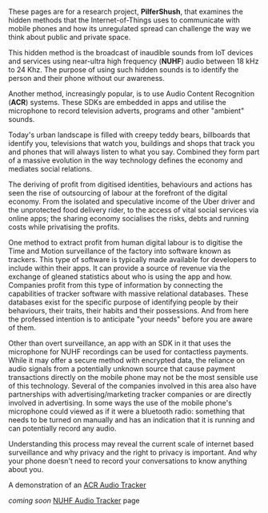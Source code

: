 These pages are for a research project, **PilferShush**, that examines the hidden methods that the Internet-of-Things uses to communicate with mobile phones and how its unregulated spread can challenge the way we think about public and private space.

This hidden method is the broadcast of inaudible sounds from IoT devices and services using near-ultra high frequency (**NUHF**) audio between 18 kHz to 24 Khz. The purpose of using such hidden sounds is to identify the person and their phone without our awareness.

Another method, increasingly popular, is to use Audio Content Recognition (**ACR**) systems. These SDKs are embedded in apps and utilise the microphone to record television adverts, programs and other "ambient" sounds.

Today's urban landscape is filled with creepy teddy bears, billboards that identify you, televisions that watch you, buildings and shops that track you and phones that will always listen to what you say. Combined they form part of a massive evolution in the way technology defines the economy and mediates social relations.

The deriving of profit from digitised identities, behaviours and actions has seen the rise of outsourcing of labour at the forefront of the digital economy. From the isolated and speculative income of the Uber driver and the unprotected food delivery rider, to the access of vital social services via online apps; the sharing economy socialises the risks, debts and running costs while privatising the profits.

One method to extract profit from human digital labour is to digitise the Time and Motion surveillance of the factory into software known as trackers. This type of software is typically made available for developers to include within their apps. It can provide a source of revenue via the exchange of gleaned statistics about who is using the app and how. Companies profit from this type of information by connecting the capabilities of tracker software with massive relational databases. These databases exist for the specific purpose of identifying people by their behaviours, their traits, their habits and their possessions. And from here the professed intention is to anticipate "your needs" before you are aware of them.

Other than overt surveillance, an app with an SDK in it that uses the microphone for NUHF recordings can be used for contactless payments. While it may offer a secure method with encrypted data, the reliance on audio signals from a potentially unknown source that cause payment transactions directly on the mobile phone may not be the most sensible use of this technology. Several of the companies involved in this area also have partnerships with advertising/marketing tracker companies or are directly involved in advertising. In some ways the use of the mobile phone's microphone could viewed as if it were a bluetooth radio: something that needs to be turned on manually and has an indication that it is running and can potentially record any audio.

Understanding this process may reveal the current scale of internet based surveillance and why privacy and the right to privacy is important. And why your phone doesn't need to record your conversations to know anything about you. 

A demonstration of an [ACR Audio Tracker](acr.md)

_coming soon_ [NUHF Audio Tracker](nuhf.md) page
